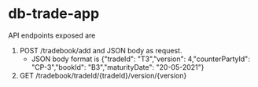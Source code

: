 # db-trade-app

API endpoints exposed are
  1. POST /tradebook/add and JSON body as request.
      - JSON body format is {"tradeId": "T3","version": 4,"counterPartyId": "CP-3","bookId": "B3","maturityDate": "20-05-2021"}
  2. GET /tradebook/tradeId/{tradeId}/version/{version}
  
